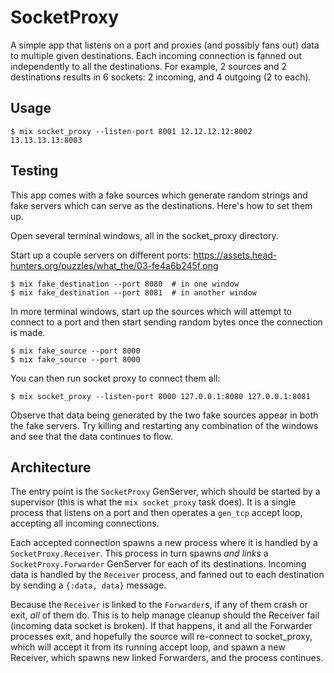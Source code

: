 # SocketProxy

A simple app that listens on a port and proxies (and possibly fans out) data to multiple given destinations. Each incoming connection is fanned out independently to all the destinations. For example, 2 sources and 2 destinations results in 6 sockets: 2 incoming, and 4 outgoing (2 to each).

## Usage

```
$ mix socket_proxy --listen-port 8001 12.12.12.12:8002 13.13.13.13:8003
```

## Testing

This app comes with a fake sources which generate random strings and fake servers which can serve as the destinations. Here's how to set them up.

Open several terminal windows, all in the socket_proxy directory.

Start up a couple servers on different ports:
https://assets.head-hunters.org/puzzles/what_the/03-fe4a6b245f.png
```
$ mix fake_destination --port 8080  # in one window
$ mix fake_destination --port 8081  # in another window
```

In more terminal windows, start up the sources which will attempt to connect to a port and then start sending random bytes once the connection is made.

```
$ mix fake_source --port 8000
$ mix fake_source --port 8000
```

You can then run socket proxy to connect them all:

```
$ mix socket_proxy --listen-port 8000 127.0.0.1:8080 127.0.0.1:8081
```

Observe that data being generated by the two fake sources appear in both the fake servers. Try killing and restarting any combination of the windows and see that the data continues to flow.

## Architecture

The entry point is the `SocketProxy` GenServer, which should be started by a supervisor (this is what the `mix socket_proxy` task does). It is a single process that listens on a port and then operates a `gen_tcp` accept loop, accepting all incoming connections.

Each accepted connection spawns a new process where it is handled by a `SocketProxy.Receiver`. This process in turn spawns *and links* a `SocketProxy.Forwarder` GenServer for each of its destinations. Incoming data is handled by the `Receiver` process, and fanned out to each destination by sending a `{:data, data}` message.

Because the `Receiver` is linked to the `Forwarder`s, if any of them crash or exit, *all* of them do. This is to help manage cleanup should the Receiver fail (incoming data socket is broken). If that happens, it and all the Forwarder processes exit, and hopefully the source will re-connect to socket_proxy, which will accept it from its running accept loop, and spawn a new Receiver, which spawns new linked Forwarders, and the process continues.
